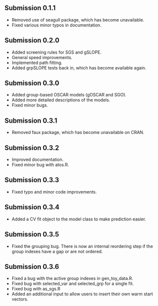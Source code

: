 ## Submission 0.1.1
* Removed use of seagull package, which has become unavailable. 
* Fixed various minor typos in documentation.

## Submission 0.2.0
* Added screening rules for SGS and gSLOPE.
* General speed improvements.
* Implemented path fitting.
* Added grpSLOPE tests back in, which has become available again.

## Submission 0.3.0
* Added group-based OSCAR models (gOSCAR and SGO).
* Added more detailed descriptions of the models.
* Fixed minor bugs.

## Submission 0.3.1
* Removed faux package, which has become unavailable on CRAN.

## Submission 0.3.2
* Improved documentation.
* Fixed minor bug with atos.R.

## Submission 0.3.3
* Fixed typo and minor code improvements.

## Submission 0.3.4
* Added a CV fit object to the model class to make prediction easier.

## Submission 0.3.5
* Fixed the grouping bug. There is now an internal reordering step if the group indexes have a gap or are not ordered.

## Submission 0.3.6
* Fixed a bug with the active group indexes in gen_toy_data.R.
* Fixed bug with selected_var and selected_grp for a single fit.
* Fixed bug with as_sgs.R
* Added an additional input to allow users to insert their own warm start vectors.